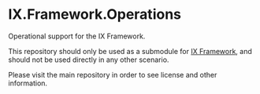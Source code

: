 # IX.Framework.Operations

Operational support for the IX Framework.

This repository should only be used as a submodule for
[IX Framework](https://github.com/adimosh/IX.Framework), and should not be used directly
in any other scenario.

Please visit the main repository in order to see license and other information.
